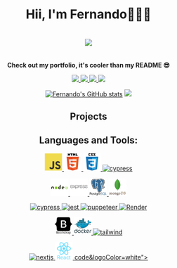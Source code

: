 <h1 align='center' paddingBottom='10px'>
  Hii, I'm Fernando👨🏽‍💻 
  <p align="center">
       <img src="https://readme-typing-svg.demolab.com/?lines=Full-stack+web+and+app+developer;Always+learning+new+things" />
   </p>
</h1>

<p align='center'><b>Check out my portfolio, it's cooler than my README 😎</b></p>


<p align='center'>
  <a href="https://Fernando.com" align='center' target="_blank"  rel="noreferrer noopener">
    <img src="https://img.shields.io/badge/Portfolio-%23000000.svg?style=for-the-badge&logo=firefox&logoColor=#FF7139" />
  </a>
  <a href="www.linkedin.com/in/fernandcastro958/" target="_blank" rel="noreferrer noopener">
    <img src="https://img.shields.io/badge/linkedin-%230077B5.svg?&style=for-the-badge&logo=linkedin&logoColor=white" />
   </a>
  <a href="mailto:fernando77castroo@gmail.com">
    <img src="https://img.shields.io/badge/Gmail-D14836?style=for-the-badge&logo=gmail&logoColor=white" />
  </a> 
  <img src="https://komarev.com/ghpvc/?username=Fcastro958&style=for-the-badge" />
</p> 
</p> 


<p align=center>
<a href="http://www.github.com/fcastro958"><img src="https://github-readme-stats.vercel.app/api?username=Fcastro958&show_icons=true&hide=&count_private=true&title_color=ffffff&text_color=14b8a6&icon_color=ffffff&bg_color=00000000&hide_border=true&show_icons=true" alt="Fernando's GitHub stats" /></a>
<a href="http://www.github.com/Fcastro958"><img src="https://github-readme-streak-stats.herokuapp.com/?user=Fcastro958&stroke=14b8a6&background=00000000&ring=ffffff&fire=ffffff&currStreakNum=14b8a6&currStreakLabel=ffffff&sideNums=14b8a6&sideLabels=14b8a6&dates=14b8a6&hide_border=true" /></a>
</p>



<h2 align='center' paddingBottom='10px'> Projects </h2>
  <h2 align='center' paddingBottom='10px'>Languages and Tools:</h2>

<p align='center'>
      <a href="https://developer.mozilla.org/en-US/docs/Web/JavaScript" target="_blank" rel="noreferrer"> 
        <img src="https://raw.githubusercontent.com/devicons/devicon/master/icons/javascript/javascript-original.svg" alt="javascript" width="40" height="40"/>
     </a> 
     <a href="https://www.w3.org/html/" target="_blank" rel="noreferrer">
             <img src="https://raw.githubusercontent.com/devicons/devicon/master/icons/html5/html5-original-wordmark.svg" alt="html5" width="40" height="40"/>
     </a>  
     <a href="https://www.w3schools.com/css/" target="_blank" rel="noreferrer">
         <img src="https://raw.githubusercontent.com/devicons/devicon/master/icons/css3/css3-original-wordmark.svg" alt="css3" width="40" height="40"/>
     </a> 
     <a href="https://www.cypress.io" target="_blank" rel="noreferrer">
         <img src="https://raw.githubusercontent.com/simple-icons/simple-icons/6e46ec1fc23b60c8fd0d2f2ff46db82e16dbd75f/icons/cypress.svg" alt="cypress" width="40" height="40"/>
     </a> 
    
</p>


<p align='center'>
   <a href="https://nodejs.org" target="_blank" rel="noreferrer">
         <img src="https://raw.githubusercontent.com/devicons/devicon/master/icons/nodejs/nodejs-original-wordmark.svg" alt="nodejs" width="40" height="40"/>
   </a>
   <a href="https://expressjs.com" target="_blank" rel="noreferrer"> 
        <img src="https://raw.githubusercontent.com/devicons/devicon/master/icons/express/express-original-wordmark.svg" alt="express" width="40" height="40"/> 
   </a> 
  <a href="https://www.postgresql.org" target="_blank" rel="noreferrer"> 
         <img src="https://raw.githubusercontent.com/devicons/devicon/master/icons/postgresql/postgresql-original-wordmark.svg" alt="postgresql" width="40" height="40"/> 
     </a> 
  <a href="https://www.mongodb.com/" target="_blank" rel="noreferrer">
         <img src="https://raw.githubusercontent.com/devicons/devicon/master/icons/mongodb/mongodb-original-wordmark.svg" alt="mongodb" width="40" height="40"/>
  </a>

</p>


<p align='center'>
   <a href="https://www.cypress.io" target="_blank" rel="noreferrer">
         <img src="https://raw.githubusercontent.com/simple-icons/simple-icons/6e46ec1fc23b60c8fd0d2f2ff46db82e16dbd75f/icons/cypress.svg" alt="cypress" width="40" height="40"/>
   </a>
  
  <a href="https://jestjs.io" target="_blank" rel="noreferrer">
         <img src="https://www.vectorlogo.zone/logos/jestjsio/jestjsio-icon.svg" alt="jest" width="40" height="40"/>
   </a>
   <a href="https://github.com/puppeteer/puppeteer" target="_blank" rel="noreferrer">
         <img src="https://www.vectorlogo.zone/logos/pptrdev/pptrdev-official.svg" alt="puppeteer" width="40" height="40"/>
   </a> 
  <a href="#"><img alt="Render" src="https://img.shields.io/badge/Render-00979D.svg?logo=render&logoColor=white"></a>
</p>

<p align='center'>
    <a href="https://getbootstrap.com" target="_blank" rel="noreferrer"> 
        <img src="https://raw.githubusercontent.com/devicons/devicon/master/icons/bootstrap/bootstrap-plain-wordmark.svg" alt="bootstrap" width="40" height="40"/>
    </a> 
      <a href="https://www.docker.com/" target="_blank" rel="noreferrer"> 
        <img src="https://raw.githubusercontent.com/devicons/devicon/master/icons/docker/docker-original-wordmark.svg" alt="docker" width="40" height="40"/>
     </a>
   <a href="https://tailwindcss.com/" target="_blank" rel="noreferrer"> 
          <img src="https://www.vectorlogo.zone/logos/tailwindcss/tailwindcss-icon.svg" alt="tailwind" width="40" height="40"/>
      </a>
</p>
  
<p align='center'>
      <a href="https://nextjs.org/" target="_blank" rel="noreferrer"> 
        <img src="https://cdn.worldvectorlogo.com/logos/nextjs-2.svg" alt="nextjs" width="40" height="40"/> 
     </a>
     <a href="https://reactjs.org/" target="_blank" rel="noreferrer">
          <img src="https://raw.githubusercontent.com/devicons/devicon/master/icons/react/react-original-wordmark.svg" alt="react" width="40" height="40"/>
     </a>
     <a href="https://reactnative.dev/" target="_blank" rel="noreferrer">
         code&logoColor=white"></a>
  </p>
  
  




<!--
**Fcastro958/Fcastro958** is a ✨ _special_ ✨ repository because its `README.md` (this file) appears on your GitHub profile.

Here are some ideas to get you started:

- 🔭 I’m currently working on ...
- 🌱 I’m currently learning ...
- 👯 I’m looking to collaborate on ...
- 🤔 I’m looking for help with ...
- 💬 Ask me about ...
- 📫 How to reach me: ...
- 😄 Pronouns: ...
- ⚡ Fun fact: ...
-->
